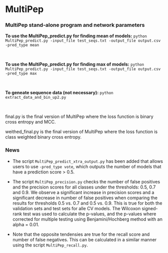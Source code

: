 # MultiPep
### MultiPep stand-alone program and network parameters


<b>To use the MultiPep_predict.py for finding mean of models:</b>
`python MultiPep_predict.py -input_file test_seqs.txt -output_file output.csv -pred_type mean`

<br>

<b>To use the MultiPep_predict.py for finding max of models:</b>
`python MultiPep_predict.py -input_file test_seqs.txt -output_file output.csv -pred_type max`

<br>

<b>To geneate sequence data (not necessary):</b>
`python extract_data_and_bin_up2.py`

<br>

<p>final.py is the final version of MultiPep where the loss function is binary cross entropy and MCC.</p>
<p>weithed_final.py is the final version of MultiPep where the loss function is class weighted binary cross entropy.</p>

### News
- The script `MultiPep_predict_xtra_output.py` has been added that allows users to use `-pred_type vote`, which outputs the number of models that have a prediction score > 0.5.

- The script `MultiPep_precision.py` checks the number of false positives and the precision scores for all classes under the thresholds: 0.5, 0.7 and 0.9. We observe a significant increase in precision scores and a significant decrease in number of false positives when comparing the results for thresholds 0.5 vs. 0.7 and 0.5 vs. 0.9. This is true for both the validation sets and test sets for alle CV models. The Wilcoxon signed-rank test was used to calculate the p-values, and the p-values where corrected for multiple testing using Benjamini/Hochberg method with an alpha = 0.01. 

- Note that the opposite tendensies are true for the recall score and number of false negatives. This can be calculated in a similar manner using the script `MultiPep_recall.py`.
